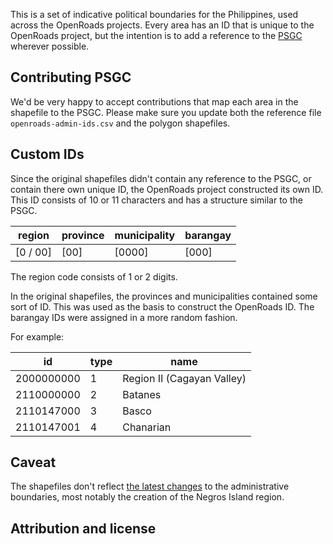 This is a set of indicative political boundaries for the Philippines, used across the OpenRoads projects. Every area has an ID that is unique to the OpenRoads project, but the intention is to add a reference to the [PSGC](http://www.nscb.gov.ph/activestats/psgc/) wherever possible.

## Contributing PSGC
We'd be very happy to accept contributions that map each area in the shapefile to the PSGC. Please make sure you update both the reference file `openroads-admin-ids.csv` and the polygon shapefiles.

## Custom IDs
Since the original shapefiles didn't contain any reference to the PSGC, or contain there own unique ID, the OpenRoads project constructed its own ID.
This ID consists of 10 or 11 characters and has a structure similar to the PSGC.

| region | province | municipality | barangay |
| --- | --- | --- | --- |
| [0 / 00] | [00] | [0000] | [000] |

The region code consists of 1 or 2 digits.

In the original shapefiles, the provinces and municipalities contained some sort of ID. This was used as the basis to construct the OpenRoads ID. The barangay IDs were assigned in a more random fashion.

For example:

| id | type | name |
| --- | --- | --- |
| 2000000000 | 1 | Region II (Cagayan Valley) |
| 2110000000 | 2 | Batanes |
| 2110147000 | 3 | Basco |
| 2110147001 | 4 | Chanarian |

## Caveat
The shapefiles don't reflect [the latest changes](http://www.nscb.gov.ph/pressreleases/2015/PR-2015_24June2015_psgc.asp) to the administrative boundaries, most notably the creation of the Negros Island region.

## Attribution and license
